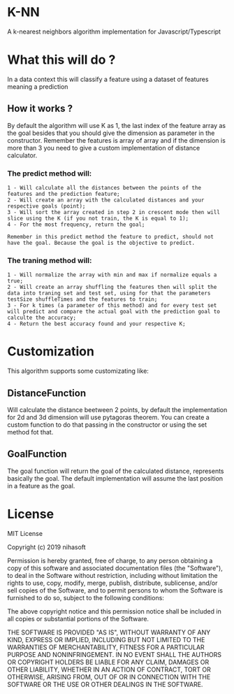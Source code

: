 # K-NN

A k-nearest neighbors algorithm implementation for Javascript/Typescript

# What this will do ?

In a data context this will classify a feature using a dataset of features meaning a prediction

## How it works ?

By default the algorithm will use K as 1, the last index of the feature array as the goal besides that you should give the dimension as parameter in the constructor. Remember the features is array of array and if the dimension is more than 3 you need to give a custom implementation of distance calculator.

### The predict method will:

    1 - Will calculate all the distances between the points of the features and the prediction feature;
    2 - Will create an array with the calculated distances and your respective goals (point);
    3 - Will sort the array created in step 2 in crescent mode then will slice using the K (if you not train, the K is equal to 1);
    4 - For the most frequency, return the goal;

    Remember in this predict method the feature to predict, should not have the goal. Because the goal is the objective to predict.

### The traning method will:

    1 - Will normalize the array with min and max if normalize equals a true;
    2 - Will create an array shuffling the features then will split the data into traning set and test set, using for that the parameters testSize shuffleTimes and the features to train;
    3 - For k times (a parameter of this method) and for every test set will predict and compare the actual goal with the prediction goal to calculte the accuracy;
    4 - Return the best accuracy found and your respective K;

# Customization

This algorithm supports some customizating like: 

## DistanceFunction

Will calculate the distance beetween 2 points, by default the implementation for 2d and 3d dimension will use pytagoras theorem. You can create a custom function to do that passing in the constructor or using the set method fot that. 

## GoalFunction

The goal function will return the goal of the calculated distance, represents basically the goal. The default implementation will assume the last position in a feature as the goal.

# License

 MIT License

Copyright (c) 2019 nihasoft

Permission is hereby granted, free of charge, to any person obtaining a copy
of this software and associated documentation files (the "Software"), to deal
in the Software without restriction, including without limitation the rights
to use, copy, modify, merge, publish, distribute, sublicense, and/or sell
copies of the Software, and to permit persons to whom the Software is
furnished to do so, subject to the following conditions:

The above copyright notice and this permission notice shall be included in all
copies or substantial portions of the Software.

THE SOFTWARE IS PROVIDED "AS IS", WITHOUT WARRANTY OF ANY KIND, EXPRESS OR
IMPLIED, INCLUDING BUT NOT LIMITED TO THE WARRANTIES OF MERCHANTABILITY,
FITNESS FOR A PARTICULAR PURPOSE AND NONINFRINGEMENT. IN NO EVENT SHALL THE
AUTHORS OR COPYRIGHT HOLDERS BE LIABLE FOR ANY CLAIM, DAMAGES OR OTHER
LIABILITY, WHETHER IN AN ACTION OF CONTRACT, TORT OR OTHERWISE, ARISING FROM,
OUT OF OR IN CONNECTION WITH THE SOFTWARE OR THE USE OR OTHER DEALINGS IN THE
SOFTWARE.
